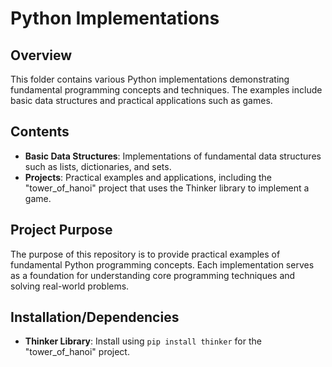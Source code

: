 # Python Implementations

## Overview
This folder contains various Python implementations demonstrating fundamental programming concepts and techniques. 
The examples include basic data structures and practical applications such as games.

## Contents
- **Basic Data Structures**: Implementations of fundamental data structures such as lists, dictionaries, and sets.
- **Projects**: Practical examples and applications, including the "tower_of_hanoi" project that uses the Thinker library to implement a game.

## Project Purpose
The purpose of this repository is to provide practical examples of fundamental Python programming concepts. 
Each implementation serves as a foundation for understanding core programming techniques and solving real-world problems.

## Installation/Dependencies
- **Thinker Library**: Install using `pip install thinker` for the "tower_of_hanoi" project.
